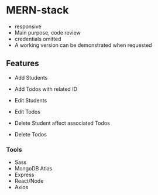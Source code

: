 # MERN-stack

- responsive 
- Main purpose, code review
- credentials omitted
- A working version can be demonstrated when requested

## Features

- Add Students
- Add Todos with related ID

- Edit Students
- Edit Todos

- Delete Student affect associated Todos
- Delete Todos

### Tools

- Sass
- MongoDB Atlas
- Express
- React/Node
- Axios